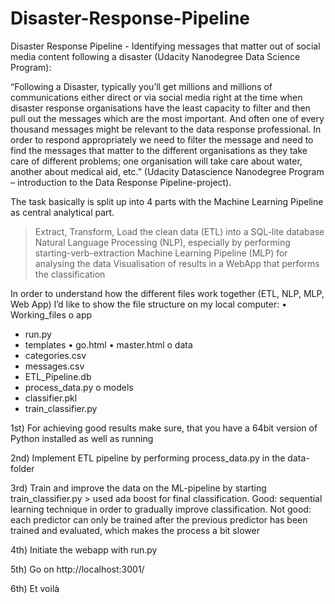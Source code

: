 # Disaster-Response-Pipeline

Disaster Response Pipeline - Identifying messages that matter out of social media content following a disaster (Udacity Nanodegree Data Science Program):

“Following a Disaster, typically you’ll get millions and millions of communications either direct or via social media right at the time when disaster response organisations have the least capacity to filter and then pull out the messages which are the most important. And often one of every thousand messages might be relevant to the data response professional. In order to respond appropriately we need to filter the message and need to find the messages that matter to the different organisations as they take care of different problems; one organisation will take care about water, another about medical aid, etc.” (Udacity Datascience Nanodegree Program – introduction to the Data Response Pipeline-project).

The task basically is split up into 4 parts with the Machine Learning Pipeline as central analytical part.
> Extract, Transform, Load the clean data (ETL) into a SQL-lite database
> Natural Language Processing (NLP), especially by performing starting-verb-extraction
> Machine Learning Pipeline (MLP) for analysing the data
> Visualisation of results in a WebApp that performs the classification

In order to understand how the different files work together (ETL, NLP, MLP, Web App) I’d like to show the file structure on my local computer: 
•	Working_files
o	app
 - run.py
 - templates
  •	go.html
  •	master.html
o	data
 -	categories.csv
 -	messages.csv
 -	ETL_Pipeline.db
 -	process_data.py
o	models
 -	classifier.pkl
 -	train_classifier.py

1st) For achieving good results make sure, that you have a 64bit version of Python installed as well as running

2nd) Implement ETL pipeline by performing process_data.py in the data-folder

3rd) Train and improve the data on the ML-pipeline by starting train_classifier.py > used ada boost for final classification. 
Good: sequential learning technique in order to gradually improve classification. 
Not good: each predictor can only be trained after the previous predictor has been trained and evaluated, which makes the process a bit slower

4th) Initiate the webapp with run.py

5th) Go on http://localhost:3001/ 

6th) Et voilà

